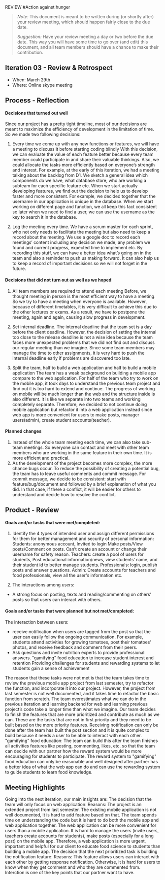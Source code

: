 

REVIEW
#Action against hunger

> _Note:_ This document is meant to be written during (or shortly after) your review meeting, which should happen fairly close to the due date.
>
> _Suggestion:_ Have your review meeting a day or two before the due date. This way you will have some time to go over (and edit) this document, and all team members should have a chance to make their contribution.


## Iteration 03 - Review & Retrospect

* When: March 29th
* Where: Online skype meeting
## Process - Reflection



#### Decisions that turned out well

Since our project has a pretty tight timeline, most of our decisions are meant to maximize the efficiency of development in the limitation of time. So we made two following decisions:
1.  Every time we come up with any new functions or features, we will have a meeting to discuss it before starting coding blindly
With this decision, we can evaluate the value of each feature better because every team member could participate in and share their valuable thinkings. Also, we could allocate the tasks more efficiently based on everyone’s strength and interest. For example, at the early of this iteration, we had a meeting talking about the backlog from D1. We sketch a general idea which components do we have, what database store, who are working a subteam for each specific feature etc. When we start actually developing features, we find out the decision to help us to develop faster and more consistent. For example, we decided together that the username in our application is unique in the database. When we start working on different page and function, we all keep this fact consistent so later when we need to find a user, we can use the username as the key to search it in the database.

2.  Log the meeting every time.
We have a scrum master for each sprint, who not only needs to facilitate the meeting but also need to keep a record about the meeting. We use a google doc to record each meetings’ content including any decision we made,  any problem we found and current progress, expected time to implement etc. By recording this stuff, we can have a better idea what’s going on in the team and also a reminder to push us making forward. It can also help us to keep a record of important decisions so we will not forget in the future.

#### Decisions that did not turn out as well as we hoped
1.  All team members are required to attend each meeting
Before, we thought meeting in person is the most efficient way to have a meeting. So we try to have a meeting when everyone is available. However, because of different timetables, it is very difficult to achieve this due to the other lectures or exams. As a result, we have to postpone the meeting, again and again, causing slow progress in development.

2.  Set internal deadline.
The internal deadline that the team set is a day before the client deadline. However, the decision of setting the internal too close to the release deadline is not a wise idea because the team faces more unexpected problems that we did not find out and discuss our regular meeting than we imagine. Since some team members may manage the time to other assignments, it is very hard to push the internal deadline early if problems are discovered too late.

3.  Split the team, half to build a web application and half to build a mobile application
The team has a weak background on building a mobile app compare to the web application. For half of the team who try to work on the mobile app, it took days to understand the previous team project and find out it is too hard to extend and continue. The progress of working on mobile will be much longer than the web and the structure inside is also different. It is like we separate into two teams and working completely separate. Therefore, we decided to not continue doing mobile application but refactor it into a web application instead since web app is more convenient for users to make posts, manager users(admin), create student accounts(teacher).



#### Planned changes
1. Instead of the whole team meeting each time, we can also take sub-team meetings. So everyone can contact and meet with other team members who are working in the same feature in their own time. It is more efficient and practical.
2. As the development of the project becomes more complex, the more chance bugs occur.  To reduce the possibility of creating a potential bug, the team has to leave useful comments and commit message. For commit message, we decide to be consistent: start with feature/bug/document and followed by a brief explanation of what you did. In that case, if there a conflict, it will be easier for others to understand and decide how to resolve the conflict.



## Product - Review

#### Goals and/or tasks that were met/completed:

1. Identify the 4 types of intended user and assign different permissions for them for better management and security of personal information:
Students: anonymous account,  Invited to login Make posts/View posts/Comment on posts. Can’t create an account or change their username for safety reason.
Teachers: create a pool of users for students, Post educational information/news, view students’ name, and their student id to better manage students.
Professionals: login, publish posts and answer questions.
Admin:  Create accounts for teachers and food professionals, view all the user's information etc.

2.  The interactions among users:
- A strong focus on posting, texts and reading/commenting on others’ posts so that users can interact with others.

#### Goals and/or tasks that were planned but not met/completed:

The interaction between users:
- receive notification when users are tagged from the post so that the user can easily follow the ongoing communication. For example, students attend activities for growing tomatoes, post their tomatoes’ photos, and receive feedback and comment from their peers.
- Ask questions and invite nutrition experts to provide professional answers.
"gamifying" food education to increase student interest and retention
Providing challenges for students and rewarding systems to let students gain a sense of achievement

The reason that these tasks were not met is that the team takes time to review the previous mobile app project from last semester, try to refactor the function, and incorporate it into our project. However, the project from last semester is not well documented, and it takes time to refactor the basic function from scratch. The team overestimates what we can do in the previous iteration and learning backend for web and learning previous project’s code take a longer time than what we imagine. Our team decides to finish the features that are more prioritized and contribute as much as we can. These are the tasks that are not in first priority and they need to be built based on the more priority features.
Receiving notification can only be done after the team has built the post section and it is quite complex to build because it needs a user to be able to interact with each other.
"gamifying" food education: The team can build this after the team finishes all activities features like posting, commenting, likes, etc. so that the team can decide with our partner how the reward system would be more encouraging for students to participate. The reward system to "gamifying" food education can only be reasonable and well designed after partner has a better idea of what the web app can do and can use the rewarding system to guide students to learn food knowledge.

## Meeting Highlights

Going into the next iteration, our main insights are:
The decision that the team will only focus on web application:
Reasons:
The project is an extended project from last semester. The existing mobile application is not well documented, It is hard to add feature based on that. The team spends time on understanding the code but it is hard to do both the mobile app and web application together. The web application can be more convenient for users than a mobile application. It is hard to manage the users (invite users, teachers create accounts for students), make posts (especially for a long post) on the mobile app. Therefore, a web application is more urgent, important and helpful for our client to educate food science to students than building a mobile app.
The decision that the next prioritized task is building the notification feature:
Reasons:
This feature allows users can interact with each other by getting response notification. Otherwise, it is hard for users to know when they get comment and who they are commented from. Interction is one of the key points that our partner want to have.
